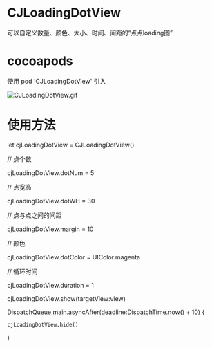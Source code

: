 # CJLoadingDotView
可以自定义数量、颜色、大小、时间、间距的“点点loading图”

# cocoapods 
使用 pod 'CJLoadingDotView' 引入

![CJLoadingDotView.gif](https://github.com/CJProgrammer/CJLoadingDotView/blob/master/CJLoadingDotView.gif)

# 使用方法
let cjLoadingDotView = CJLoadingDotView()

// 点个数

cjLoadingDotView.dotNum = 5

// 点宽高

cjLoadingDotView.dotWH = 30

// 点与点之间的间距

cjLoadingDotView.margin = 10

// 颜色

cjLoadingDotView.dotColor = UIColor.magenta

// 循环时间

cjLoadingDotView.duration = 1

cjLoadingDotView.show(targetView:view)

DispatchQueue.main.asyncAfter(deadline:DispatchTime.now() + 10) {

    cjLoadingDotView.hide()

}

